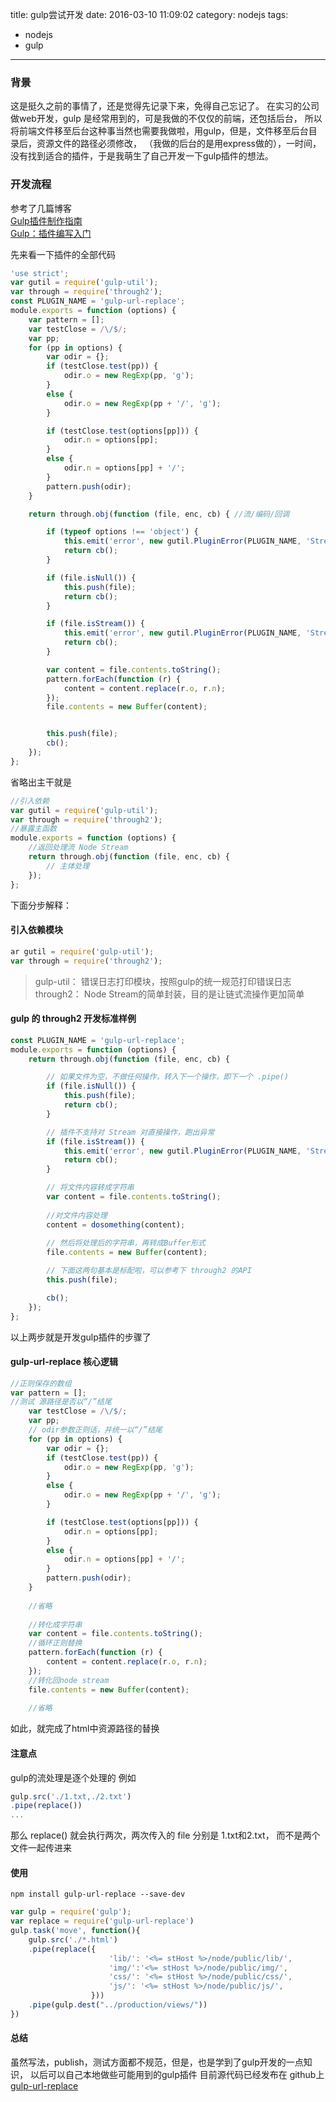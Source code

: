 title: gulp尝试开发
date: 2016-03-10 11:09:02
category: nodejs
tags:
- nodejs
- gulp
---

### 背景
这是挺久之前的事情了，还是觉得先记录下来，免得自己忘记了。
在实习的公司做web开发，gulp 是经常用到的，可是我做的不仅仅的前端，还包括后台，
所以将前端文件移至后台这种事当然也需要我做啦，用gulp，但是，文件移至后台目录后，资源文件的路径必须修改，
（我做的后台的是用express做的），一时间，没有找到适合的插件，于是我萌生了自己开发一下gulp插件的想法。

<!-- more -->
### 开发流程
参考了几篇博客  
[Gulp插件制作指南](http://www.u396.com/gulp-plugin-guildlines.html)  
[Gulp：插件编写入门](http://www.cnblogs.com/chyingp/p/writting-gulp-plugin.html)  

先来看一下插件的全部代码
```js
'use strict';
var gutil = require('gulp-util');
var through = require('through2');
const PLUGIN_NAME = 'gulp-url-replace';
module.exports = function (options) {
    var pattern = [];
    var testClose = /\/$/;
    var pp;
    for (pp in options) {
        var odir = {};
        if (testClose.test(pp)) {
            odir.o = new RegExp(pp, 'g');
        }
        else {
            odir.o = new RegExp(pp + '/', 'g');
        }

        if (testClose.test(options[pp])) {
            odir.n = options[pp];
        }
        else {
            odir.n = options[pp] + '/';
        }
        pattern.push(odir);
    }

    return through.obj(function (file, enc, cb) { //流/编码/回调

        if (typeof options !== 'object') {
            this.emit('error', new gutil.PluginError(PLUGIN_NAME, 'Streaming not supported'));
            return cb();
        }

        if (file.isNull()) {
            this.push(file);
            return cb();
        }

        if (file.isStream()) {
            this.emit('error', new gutil.PluginError(PLUGIN_NAME, 'Streaming not supported'));
            return cb();
        }

        var content = file.contents.toString();
        pattern.forEach(function (r) {
            content = content.replace(r.o, r.n);
        });
        file.contents = new Buffer(content);


        this.push(file);
        cb();
    });
};
```

省略出主干就是
```js
//引入依赖
var gutil = require('gulp-util');
var through = require('through2');
//暴露主函数
module.exports = function (options) {
    //返回处理流 Node Stream
    return through.obj(function (file, enc, cb) {
        // 主体处理
    });
};
```

下面分步解释：
#### 引入依赖模块
```js
ar gutil = require('gulp-util');
var through = require('through2');
```
> gulp-util： 错误日志打印模块，按照gulp的统一规范打印错误日志  
> through2： Node Stream的简单封装，目的是让链式流操作更加简单  

#### gulp 的 through2 开发标准样例
```js
const PLUGIN_NAME = 'gulp-url-replace';
module.exports = function (options) {
    return through.obj(function (file, enc, cb) {

        // 如果文件为空，不做任何操作，转入下一个操作，即下一个 .pipe()
        if (file.isNull()) {
            this.push(file);
            return cb();
        }

        // 插件不支持对 Stream 对直接操作，跑出异常
        if (file.isStream()) {
            this.emit('error', new gutil.PluginError(PLUGIN_NAME, 'Streaming not supported'));
            return cb();
        }

        // 将文件内容转成字符串
        var content = file.contents.toString();
        
        //对文件内容处理
        content = dosomething(content);
        
        // 然后将处理后的字符串，再转成Buffer形式
        file.contents = new Buffer(content);

        // 下面这两句基本是标配啦，可以参考下 through2 的API
        this.push(file);

        cb();
    });
};
```

以上两步就是开发gulp插件的步骤了

#### gulp-url-replace 核心逻辑
```js
//正则保存的数组
var pattern = [];
//测试 源路径是否以“/”结尾
    var testClose = /\/$/;
    var pp;
    // odir参数正则话，并统一以“/”结尾
    for (pp in options) {
        var odir = {};
        if (testClose.test(pp)) {
            odir.o = new RegExp(pp, 'g');
        }
        else {
            odir.o = new RegExp(pp + '/', 'g');
        }

        if (testClose.test(options[pp])) {
            odir.n = options[pp];
        }
        else {
            odir.n = options[pp] + '/';
        }
        pattern.push(odir);
    }
    
    //省略
    
    //转化成字符串
    var content = file.contents.toString();
    //循环正则替换
    pattern.forEach(function (r) {
        content = content.replace(r.o, r.n);
    });
    //转化回node stream
    file.contents = new Buffer(content);
    
    //省略
```

如此，就完成了html中资源路径的替换


#### 注意点
gulp的流处理是逐个处理的
例如
```js
gulp.src('./1.txt,./2.txt')
.pipe(replace())
...
```

那么 replace() 就会执行两次，两次传入的 file 分别是 1.txt和2.txt，
而不是两个文件一起传进来

#### 使用

```shell
npm install gulp-url-replace --save-dev
```

```js
var gulp = require('gulp');
var replace = require('gulp-url-replace')
gulp.task('move', function(){
    gulp.src('./*.html')
    .pipe(replace({
                      'lib/': '<%= stHost %>/node/public/lib/',
                      'img/':'<%= stHost %>/node/public/img/',
                      'css/': '<%= stHost %>/node/public/css/',
                      'js/': '<%= stHost %>/node/public/js/',
                  }))
    .pipe(gulp.dest("../production/views/"))
})
```

#### 总结
虽然写法，publish，测试方面都不规范，但是，也是学到了gulp开发的一点知识，
以后可以自己本地做些可能用到的gulp插件
目前源代码已经发布在 github上
[gulp-url-replace](https://github.com/zjy01/gulp-url-replace)


